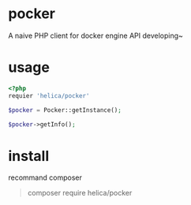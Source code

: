 # pocker
A naive PHP client for docker engine API
developing~

# usage
```php
<?php
requier 'helica/pocker'

$pocker = Pocker::getInstance();

$pocker->getInfo();

```

# install
recommand composer

> composer require helica/pocker

